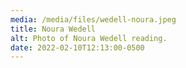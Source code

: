 ```yaml
---
media: /media/files/wedell-noura.jpeg
title: Noura Wedell
alt: Photo of Noura Wedell reading.
date: 2022-02-10T12:13:00-0500
---
```

